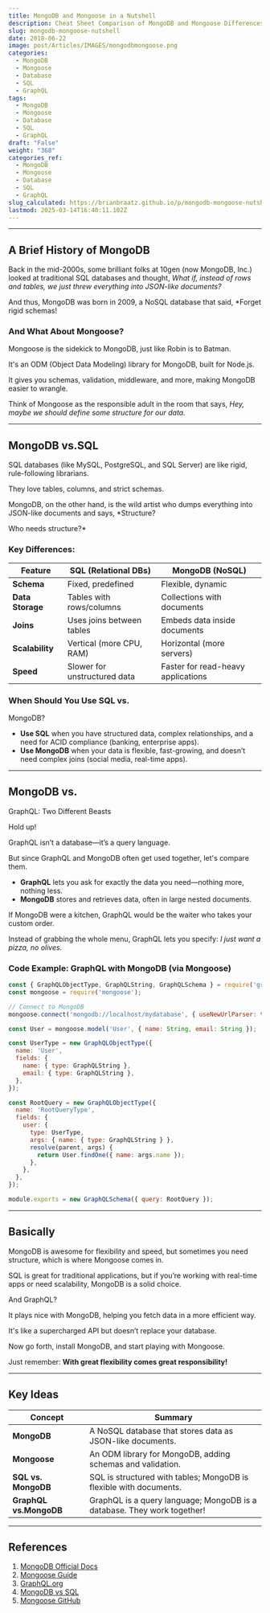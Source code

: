 ```yaml
---
title: MongoDB and Mongoose in a Nutshell
description: Cheat Sheet Comparison of MongoDB and Mongoose Differences
slug: mongodb-mongoose-nutshell
date: 2018-06-22
image: post/Articles/IMAGES/mongodbmongoose.png
categories:
  - MongoDB
  - Mongoose
  - Database
  - SQL
  - GraphQL
tags:
  - MongoDB
  - Mongoose
  - Database
  - SQL
  - GraphQL
draft: "False"
weight: "368"
categories_ref:
  - MongoDB
  - Mongoose
  - Database
  - SQL
  - GraphQL
slug_calculated: https://brianbraatz.github.io/p/mongodb-mongoose-nutshell
lastmod: 2025-03-14T16:40:11.102Z
---
```

<!-- 

<!-- 
## MongoDB and Mongoose in a Nutshell: A Crash Course in NoSQL Madness

So, you’ve heard about MongoDB and Mongoose, and now you're wondering: *What in the world are these things, and how do they compare to SQL and GraphQL?* Well, buckle up because we're about to take a wild ride through the land of NoSQL, JavaScript magic, and schema-less anarchy! -->

***

## A Brief History of MongoDB

Back in the mid-2000s, some brilliant folks at 10gen (now MongoDB, Inc.) looked at traditional SQL databases and thought, *What if, instead of rows and tables, we just threw everything into JSON-like documents?*

And thus, MongoDB was born in 2009, a NoSQL database that said, \*Forget rigid schemas!

<!-- Let’s be flexible!*

Fast forward to today, and MongoDB is one of the most popular NoSQL databases, used by giants like Facebook, eBay, and even your local pizza shop (probably). -->

### And What About Mongoose?

Mongoose is the sidekick to MongoDB, just like Robin is to Batman.

It's an ODM (Object Data Modeling) library for MongoDB, built for Node.js.

It gives you schemas, validation, middleware, and more, making MongoDB easier to wrangle.

Think of Mongoose as the responsible adult in the room that says, *Hey, maybe we should define some structure for our data.*

***

## MongoDB vs.SQL

SQL databases (like MySQL, PostgreSQL, and SQL Server) are like rigid, rule-following librarians.

They love tables, columns, and strict schemas.

MongoDB, on the other hand, is the wild artist who dumps everything into JSON-like documents and says, \*Structure?

Who needs structure?\*

### Key Differences:

| Feature          | SQL (Relational DBs)         | MongoDB (NoSQL)                    |
| ---------------- | ---------------------------- | ---------------------------------- |
| **Schema**       | Fixed, predefined            | Flexible, dynamic                  |
| **Data Storage** | Tables with rows/columns     | Collections with documents         |
| **Joins**        | Uses joins between tables    | Embeds data inside documents       |
| **Scalability**  | Vertical (more CPU, RAM)     | Horizontal (more servers)          |
| **Speed**        | Slower for unstructured data | Faster for read-heavy applications |

### When Should You Use SQL vs.

MongoDB?

* **Use SQL** when you have structured data, complex relationships, and a need for ACID compliance (banking, enterprise apps).
* **Use MongoDB** when your data is flexible, fast-growing, and doesn’t need complex joins (social media, real-time apps).

***

## MongoDB vs.

GraphQL: Two Different Beasts

Hold up!

GraphQL isn’t a database—it’s a query language.

But since GraphQL and MongoDB often get used together, let's compare them.

* **GraphQL** lets you ask for exactly the data you need—nothing more, nothing less.
* **MongoDB** stores and retrieves data, often in large nested documents.

If MongoDB were a kitchen, GraphQL would be the waiter who takes your custom order.

Instead of grabbing the whole menu, GraphQL lets you specify: *I just want a pizza, no olives.*

### Code Example: GraphQL with MongoDB (via Mongoose)

```javascript
const { GraphQLObjectType, GraphQLString, GraphQLSchema } = require('graphql');
const mongoose = require('mongoose');

// Connect to MongoDB
mongoose.connect('mongodb://localhost/mydatabase', { useNewUrlParser: true });

const User = mongoose.model('User', { name: String, email: String });

const UserType = new GraphQLObjectType({
  name: 'User',
  fields: {
    name: { type: GraphQLString },
    email: { type: GraphQLString },
  },
});

const RootQuery = new GraphQLObjectType({
  name: 'RootQueryType',
  fields: {
    user: {
      type: UserType,
      args: { name: { type: GraphQLString } },
      resolve(parent, args) {
        return User.findOne({ name: args.name });
      },
    },
  },
});

module.exports = new GraphQLSchema({ query: RootQuery });
```

***

## Basically

MongoDB is awesome for flexibility and speed, but sometimes you need structure, which is where Mongoose comes in.

SQL is great for traditional applications, but if you’re working with real-time apps or need scalability, MongoDB is a solid choice.

And GraphQL?

It plays nice with MongoDB, helping you fetch data in a more efficient way.

It's like a supercharged API but doesn’t replace your database.

Now go forth, install MongoDB, and start playing with Mongoose.

Just remember: **With great flexibility comes great responsibility!**

***

## Key Ideas

| Concept                | Summary                                                                 |
| ---------------------- | ----------------------------------------------------------------------- |
| **MongoDB**            | A NoSQL database that stores data as JSON-like documents.               |
| **Mongoose**           | An ODM library for MongoDB, adding schemas and validation.              |
| **SQL vs. MongoDB**    | SQL is structured with tables; MongoDB is flexible with documents.      |
| **GraphQL vs.MongoDB** | GraphQL is a query language; MongoDB is a database. They work together! |

***

## References

1. [MongoDB Official Docs](https://www.mongodb.com/docs/)
2. [Mongoose Guide](https://mongoosejs.com/docs/)
3. [GraphQL.org](https://graphql.org/)
4. [MongoDB vs SQL](https://www.mongodb.com/nosql-explained/sql-vs-nosql)
5. [Mongoose GitHub](https://github.com/Automattic/mongoose)
